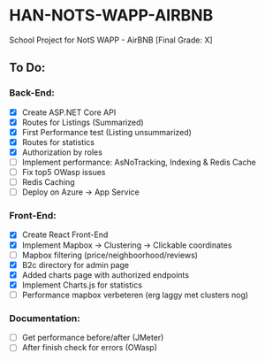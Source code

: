 # HAN-NOTS-WAPP-AIRBNB
School Project for NotS WAPP - AirBNB [Final Grade: X]

## To Do:
### Back-End:
- [x] Create ASP.NET Core API
- [x] Routes for Listings (Summarized)
- [x] First Performance test (Listing unsummarized)
- [x] Routes for statistics
- [x] Authorization by roles
- [ ] Implement performance: AsNoTracking, Indexing & Redis Cache
- [ ] Fix top5 OWasp issues
- [ ] Redis Caching
- [ ] Deploy on Azure -> App Service

### Front-End:
- [x] Create React Front-End
- [x] Implement Mapbox -> Clustering -> Clickable coordinates
- [ ] Mapbox filtering (price/neighboorhood/reviews)
- [x] B2c directory for admin page
- [x] Added charts page with authorized endpoints
- [x] Implement Charts.js for statistics
- [ ] Performance mapbox verbeteren (erg laggy met clusters nog)

### Documentation:
- [ ] Get performance before/after (JMeter)
- [ ] After finish check for errors (OWasp)
